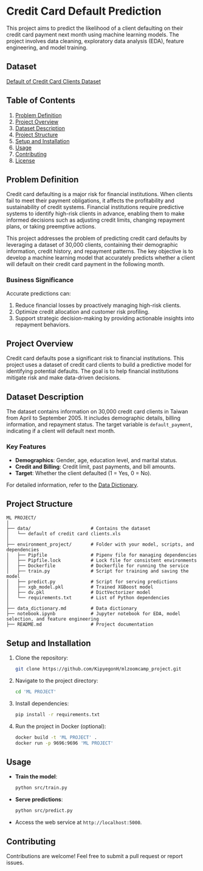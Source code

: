 
# Credit Card Default Prediction

This project aims to predict the likelihood of a client defaulting on their credit card payment next month using machine learning models. The project involves data cleaning, exploratory data analysis (EDA), feature engineering, and model training.

## Dataset
[Default of Credit Card Clients Dataset](https://archive.ics.uci.edu/static/public/350/default+of+credit+card+clients.zip)



## Table of Contents
1. [Problem Definition](#problem-definition)
2. [Project Overview](#project-overview)
3. [Dataset Description](#dataset-description)
4. [Project Structure](#project-structure)
5. [Setup and Installation](#setup-and-installation)
6. [Usage](#usage)
7. [Contributing](#contributing)
8. [License](#license)

## Problem Definition

Credit card defaulting is a major risk for financial institutions. When clients fail to meet their payment obligations, it affects the profitability and sustainability of credit systems. Financial institutions require predictive systems to identify high-risk clients in advance, enabling them to make informed decisions such as adjusting credit limits, changing repayment plans, or taking preemptive actions.

This project addresses the problem of predicting credit card defaults by leveraging a dataset of 30,000 clients, containing their demographic information, credit history, and repayment patterns. The key objective is to develop a machine learning model that accurately predicts whether a client will default on their credit card payment in the following month.

### Business Significance
Accurate predictions can:
1. Reduce financial losses by proactively managing high-risk clients.
2. Optimize credit allocation and customer risk profiling.
3. Support strategic decision-making by providing actionable insights into repayment behaviors.

## Project Overview
Credit card defaults pose a significant risk to financial institutions. This project uses a dataset of credit card clients to build a predictive model for identifying potential defaults. The goal is to help financial institutions mitigate risk and make data-driven decisions.

## Dataset Description
The dataset contains information on 30,000 credit card clients in Taiwan from April to September 2005. It includes demographic details, billing information, and repayment status. The target variable is `default_payment`, indicating if a client will default next month.

### Key Features
- **Demographics**: Gender, age, education level, and marital status.
- **Credit and Billing**: Credit limit, past payments, and bill amounts.
- **Target**: Whether the client defaulted (1 = Yes, 0 = No).

For detailed information, refer to the [Data Dictionary](./Data_Dictionary.md).

## Project Structure
```
ML PROJECT/
│
├── data/                      # Contains the dataset
│   └── default of credit card clients.xls
│
├── environment_project/       # Folder with your model, scripts, and dependencies
│   ├── Pipfile                # Pipenv file for managing dependencies
│   ├── Pipfile.lock           # Lock file for consistent environments
│   ├── Dockerfile             # Dockerfile for running the service
│   ├── train.py               # Script for training and saving the model
│   ├── predict.py             # Script for serving predictions
│   ├── xgb_model.pkl          # Trained XGBoost model
│   ├── dv.pkl                 # DictVectorizer model
│   └── requirements.txt       # List of Python dependencies
│
├── data_dictionary.md         # Data dictionary
├── notebook.ipynb             # Jupyter notebook for EDA, model selection, and feature engineering
├── README.md                  # Project documentation

```

## Setup and Installation
1. Clone the repository:
   ```bash
   git clone https://github.com/KipyegonH/mlzoomcamp_project.git
   ```
2. Navigate to the project directory:
   ```bash
   cd 'ML PROJECT'
   ```
3. Install dependencies:
   ```bash
   pip install -r requirements.txt
   ```
4. Run the project in Docker (optional):
   ```bash
   docker build -t 'ML PROJECT' .
   docker run -p 9696:9696 'ML PROJECT'
   ```

## Usage
- **Train the model**:
  ```bash
  python src/train.py
  ```
- **Serve predictions**:
  ```bash
  python src/predict.py
  ```
- Access the web service at `http://localhost:5000`.

## Contributing
Contributions are welcome! Feel free to submit a pull request or report issues.


[def]: https://archive.ics.uci.edu/static/public/350/default+of+credit+card+clients.zip